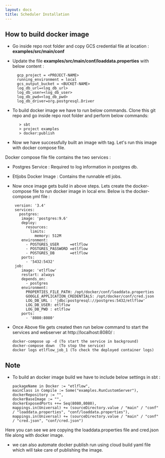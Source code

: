 ```yaml
---
layout: docs
title: Scheduler Installation
---
```


## How to build docker image

* Go inside repo root folder and copy GCS credential file at location : **examples/src/main/conf**

* Update the file **examples/src/main/conf/loaddata.properties** with below content : 

        
        gcp_project = <PROJECT-NAME>
        running_environment = local
        gcs_output_bucket = <BUCKET-NAME>
        log_db_url=<log_db_url>
        log_db_user=<log_db_user>
        log_db_pwd=<log_db_pwd>
        log_db_driver=org.postgresql.Driver
        
* To build docker image we have to run below commands. Clone this git repo and go inside repo root folder and perform below commands: 

         
         > sbt
         > project examples
         > docker:publish

* Now we have successfully built an image with tag. Let's run this image with docker compose file. 

Docker compose file file contains the two services : 
* Postgres Service : Required to log information in postgres db.
* Etljobs Docker Image : Contains the runnable etl jobs.

* Now once image gets build in above steps. Lets create the docker-compose file to run docker image in local env. Below is the docker-compose.yml file : 
      
      
       version: '3.4'
       services:
         postgres:
          image: 'postgres:9.6'
          deploy:
            resources:
              limits:
                memory: 512M
          environment:
            - POSTGRES_USER     =etlflow
            - POSTGRES_PASSWORD =etlflow
            - POSTGRES_DB       =etlflow
          ports:
            - '5432:5432'
       job:
          image: 'etlflow'
          restart: always
          depends_on:
            - postgres
          environment:
            PROPERTIES_FILE_PATH: /opt/docker/conf/loaddata.properties
            GOOGLE_APPLICATION_CREDENTIALS: /opt/docker/conf/cred.json
            LOG_DB_URL : 'jdbc:postgresql://postgres:5432/etlflow'
            LOG_DB_USER: etlflow
            LOG_DB_PWD : etlflow
          ports:
            - '8080:8080'


* Once Above file gets created then run below command to start the services and webserver at http://localhost:8080/ : 
  
      
      docker-compose up -d (To start the service in background)
      docker-compose down  (To stop the service)
      docker logs etlflow_job_1 (To check the deployed container logs)
 
## Note
      
* To build an docker image build we have to include below settings in sbt  : 

      
      packageName in Docker := "etlflow",
      mainClass in Compile := Some("examples.RunCustomServer"),
      dockerRepository := "",
      dockerBaseImage := "",
      dockerExposedPorts ++= Seq(8080,8080),
      mappings.in(Universal) += (sourceDirectory.value / "main" / "conf" / "loaddata.properties", "conf/loaddata.properties"),
      mappings.in(Universal) += (sourceDirectory.value / "main" / "conf" / "cred.json", "conf/cred.json")
      
Here you can see we are copying the loaddata.properties file and cred.json file along with docker image.    
 
* we can also automate docker publish run using cloud build yaml file which will take care of publishing the image.